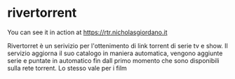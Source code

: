 # rivertorrent
You can see it in action at https://rtr.nicholasgiordano.it

Rivertorret è un serivizio per l'ottenimento di link torrent di serie tv e show.
Il servizio aggiorna il suo catalogo in maniera automatica, vengono aggiunte serie e puntate in automatico fin dall primo momento che sono disponibili sulla rete torrent. Lo stesso vale per i film
